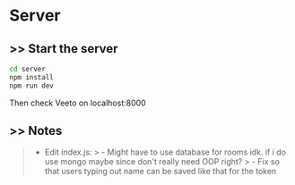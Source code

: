 # Server

## >> Start the server
```bash
cd server
npm install
npm run dev
```
Then check Veeto on localhost:8000

## >> Notes
> * Edit index.js:
    >   - Might have to use database for rooms idk. if i do use mongo maybe since don't really need OOP right?
    >   - Fix so that users typing out name can be saved like that for the token